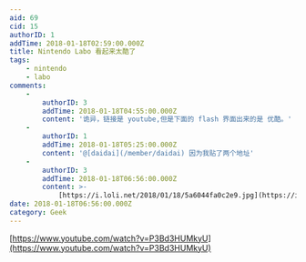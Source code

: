 ```yaml
---
aid: 69
cid: 15
authorID: 1
addTime: 2018-01-18T02:59:00.000Z
title: Nintendo Labo 看起来太酷了
tags:
    - nintendo
    - labo
comments:
    -
        authorID: 3
        addTime: 2018-01-18T04:55:00.000Z
        content: '诡异，链接是 youtube,但是下面的 flash 界面出来的是 优酷。'
    -
        authorID: 1
        addTime: 2018-01-18T05:25:00.000Z
        content: '@[daidai](/member/daidai) 因为我贴了两个地址'
    -
        authorID: 3
        addTime: 2018-01-18T06:56:00.000Z
        content: >-
            [https://i.loli.net/2018/01/18/5a6044fa0c2e9.jpg](https://i.loli.net/2018/01/18/5a6044fa0c2e9.jpg)
date: 2018-01-18T06:56:00.000Z
category: Geek
---
```


[https://www.youtube.com/watch?v=P3Bd3HUMkyU](https://www.youtube.com/watch?v=P3Bd3HUMkyU)
